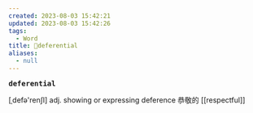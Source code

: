 ```yaml
---
created: 2023-08-03 15:42:21
updated: 2023-08-03 15:42:26
tags:
  - Word
title: 📖deferential
aliases:
  - null
---
```


<pre><strong>deferential</strong></pre>
[ˌdefə'renʃl]
adj. showing or expressing deference 恭敬的
[[respectful]]
